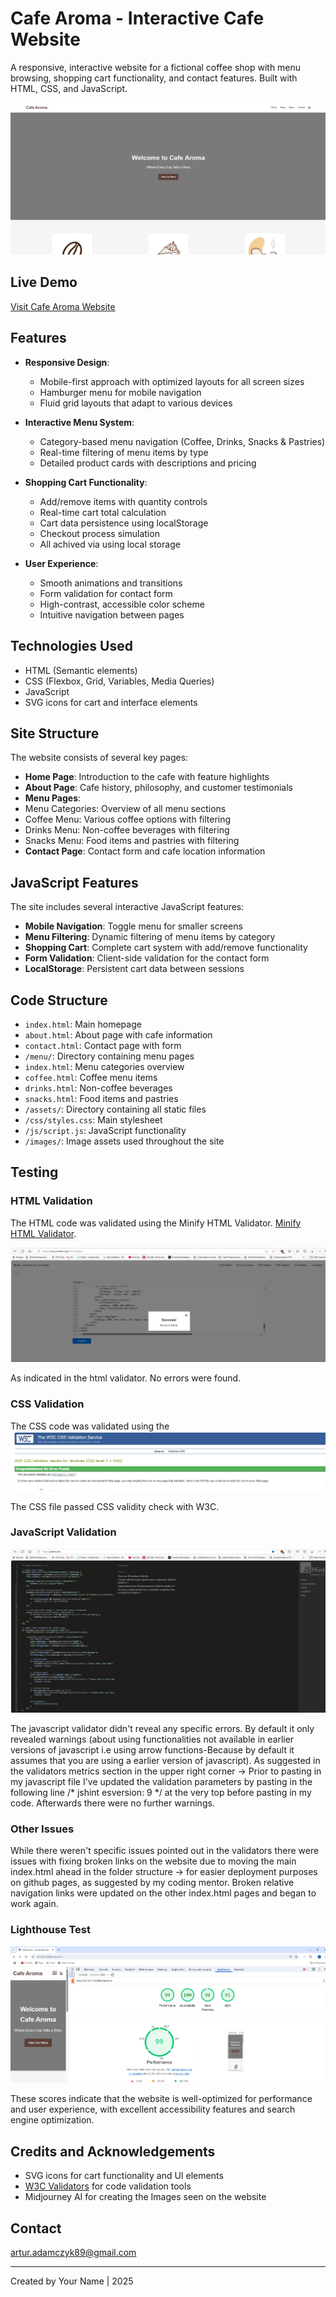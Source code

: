 # Cafe Aroma - Interactive Cafe Website

A responsive, interactive website for a fictional coffee shop with menu browsing, shopping cart functionality, and contact features. Built with HTML, CSS, and JavaScript.

![Cafe Aroma Website Screenshot](<cafe aroma Screenshot.jpg>)

## Live Demo

[Visit Cafe Aroma Website](https://arturadamczyk89.github.io/Project-2-Local-Business-Cafe/)

## Features

- **Responsive Design**:
  - Mobile-first approach with optimized layouts for all screen sizes
  - Hamburger menu for mobile navigation
  - Fluid grid layouts that adapt to various devices

- **Interactive Menu System**:
  - Category-based menu navigation (Coffee, Drinks, Snacks & Pastries)
  - Real-time filtering of menu items by type
  - Detailed product cards with descriptions and pricing

- **Shopping Cart Functionality**:
  - Add/remove items with quantity controls
  - Real-time cart total calculation
  - Cart data persistence using localStorage
  - Checkout process simulation
  - All achived via using local storage

- **User Experience**:
  - Smooth animations and transitions
  - Form validation for contact form
  - High-contrast, accessible color scheme
  - Intuitive navigation between pages

## Technologies Used

- HTML (Semantic elements)
- CSS (Flexbox, Grid, Variables, Media Queries)
- JavaScript
- SVG icons for cart and interface elements

## Site Structure

The website consists of several key pages:

- **Home Page**: Introduction to the cafe with feature highlights
- **About Page**: Cafe history, philosophy, and customer testimonials
- **Menu Pages**:
- Menu Categories: Overview of all menu sections
- Coffee Menu: Various coffee options with filtering
- Drinks Menu: Non-coffee beverages with filtering
- Snacks Menu: Food items and pastries with filtering
- **Contact Page**: Contact form and cafe location information

## JavaScript Features

The site includes several interactive JavaScript features:

- **Mobile Navigation**: Toggle menu for smaller screens
- **Menu Filtering**: Dynamic filtering of menu items by category
- **Shopping Cart**: Complete cart system with add/remove functionality
- **Form Validation**: Client-side validation for the contact form
- **LocalStorage**: Persistent cart data between sessions

## Code Structure

- `index.html`: Main homepage
- `about.html`: About page with cafe information
- `contact.html`: Contact page with form
- `/menu/`: Directory containing menu pages
- `index.html`: Menu categories overview
- `coffee.html`: Coffee menu items
- `drinks.html`: Non-coffee beverages
- `snacks.html`: Food items and pastries
- `/assets/`: Directory containing all static files
- `/css/styles.css`: Main stylesheet
- `/js/script.js`: JavaScript functionality
- `/images/`: Image assets used throughout the site

## Testing

### HTML Validation
The HTML code was validated using the Minify HTML Validator. [Minify HTML Validator](https://www.minifier.org/html-validator).

![Minify HTML Validator Result](<cafe aroma Html Validator.jpg>)

As indicated in the html validator. No errors were found.

### CSS Validation
The CSS code was validated using the ![W3C CSS Validation Service](<cafe aroma CSS Validator.jpg>)

The CSS file passed CSS validity check with W3C.

### JavaScript Validation
![JSHint](<Javascript Validator.jpg>)

The javascript validator didn't reveal any specific errors. By default it only revealed warnings (about using functionalities not available in earlier versions of javascript i.e using arrow functions-Because by default it assumes that you are using a earlier version of javascript). As suggested in the validators metrics section in the upper right corner -> Prior to pasting in my javascript file I've updated the validation parameters by pasting in the following line /* jshint esversion: 9 */ at the very top before pasting in my code. Afterwards there were no further warnings.

### Other Issues

While there weren't specific issues pointed out in the validators there were issues with fixing broken links on the website due to moving the main index.html ahead in the folder structure -> for easier deployment purposes on github pages, as suggested by my coding mentor. Broken relative navigation links were updated on the other index.html pages and began to work again.

### Lighthouse Test
![Cafe Aroma Lightouse Test](<Lighthouse Test.jpg>)

These scores indicate that the website is well-optimized for performance and user experience, with excellent accessibility features and search engine optimization.

## Credits and Acknowledgements

- SVG icons for cart functionality and UI elements
- [W3C Validators](https://validator.w3.org/) for code validation tools
- Midjourney AI for creating the Images seen on the website

## Contact

artur.adamczyk89@gmail.com

---

Created by Your Name | 2025